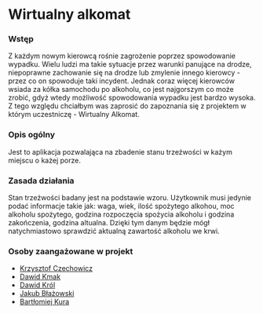 # Wirtualny alkomat

### Wstęp
Z każdym nowym kierowcą rośnie zagrożenie poprzez spowodowanie wypadku. Wielu ludzi ma takie sytuacje przez warunki panujące na drodze, niepoprawne zachowanie się na drodze lub zmylenie innego kierowcy - przez co on spowoduje taki incydent. Jednak coraz więcej kierowców wsiada za kółka samochodu po alkoholu, co jest najgorszym co może zrobić, gdyż wtedy możliwość spowodowania wypadku jest bardzo wysoka. Z tego względu chciałbym was zaprosić do zapoznania się z projektem w którym uczestniczę - Wirtualny Alkomat.

### Opis ogólny
Jest to aplikacja pozwalająca na zbadenie stanu trzeźwości w każym miejscu o każej porze.

### Zasada działania
Stan trzeźwości badany jest na podstawie wzoru. Użytkownik musi jedynie podać informacje takie jak: waga, wiek, ilość spożytego alkohou, moc alkoholu spożytego, godzina rozpoczęcia spożycia alkoholu i godzina zakończenia, godzina altualna. Dzięki tym danym będzie mógł natychmiastowo sprawdzić aktualną zawartość alkoholu we krwi.

### Osoby zaangażowane w projekt
- [Krzysztof Czechowicz](https://klonotoros.github.io)
- [Dawid Kmak](https://dkmak0.github.io)
- [Dawid Król](https://dawidkrol.github.io)
- [Jakub Błażowski](https://ne0n3k.github.io)
- [Bartłomiej Kura](https://kurabart.github.io)

